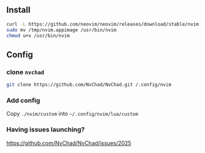 ## Install

```sh
curl -L https://github.com/neovim/neovim/releases/download/stable/nvim.appimage /tmp/nvim.appimage
sudo mv /tmp/nvim.appimage /usr/bin/nvim
chmod u+x /usr/bin/nvim
```

## Config

### clone `nvchad`

```sh
git clone https://github.com/NvChad/NvChad.git /.config/nvim
```

### Add config

Copy `./nvim/custom` into `~/.config/nvim/lua/custom`

### Having issues launching?

https://github.com/NvChad/NvChad/issues/2025
